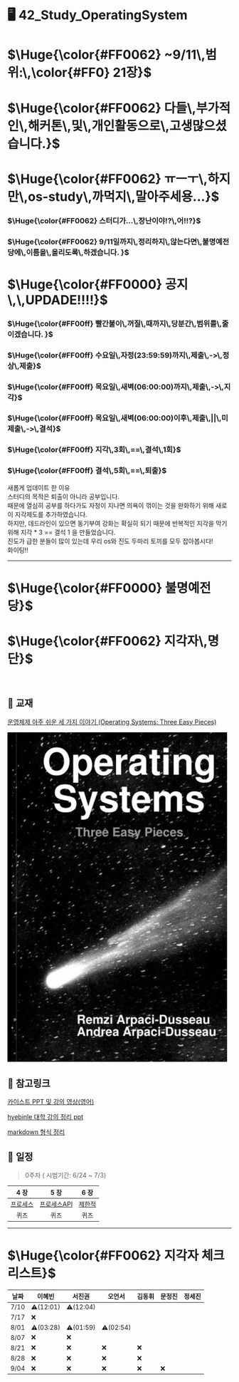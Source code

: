 # 🖥️ 42_Study_OperatingSystem

<h1>$\Huge{\color{#FF0062} ~9/11\,범위:\,\color{#FF0} 21장}$</h1>

<h1>$\Huge{\color{#FF0062} 다들\,부가적인\,해커톤\,및\,개인활동으로\,고생많으셨습니다.}$</h1>
<h1>$\Huge{\color{#FF0062} ㅠㅡㅜ\,하지만\,os-study\,까먹지\,말아주세용...}$</h1>
<h3>$\Huge{\color{#FF0062} 스터디가...\,장난이야!?\,어!!?}$</h3>
<h3>$\Huge{\color{#FF0062} 9/11일까지\,정리하지\,않는다면\,불명예전당에\,이름을\,올리도록\,하겠습니다.
 }$</h3>



<h1>$\Huge{\color{#FF0000} 공지\,\,UPDADE!!!!}$</h1>
<h3>$\Huge{\color{#FF00ff} 빨간불이\,꺼질\,때까지\,당분간\,범위를\,줄이겠습니다. }$</h3>
<h3>$\Huge{\color{#FF00ff} 수요일\,자정(23:59:59)까지\,제출\,->\,정상\,제출}$</h3>
<h3>$\Huge{\color{#FF00ff} 목요일\,새벽(06:00:00)까지\,제출\,->\,지각}$</h3>
<h3>$\Huge{\color{#FF00ff} 목요일\,새벽(06:00:00)이후\,제출\,||\,미제출\,->\,결석}$</h3>
<h3>$\Huge{\color{#FF00ff} 지각\,3회\,==\,결석\,1회}$</h3>
<h3>$\Huge{\color{#FF00ff} 결석\,5회\,==\,퇴출}$</h3>
<p> 새롭게 업데이트 한 이유 </br>
스터디의 목적은 퇴출이 아니라 공부입니다. </br>
때문에 열심히 공부를 하다가도 자정이 지나면 의욕이 꺾이는 것을 완화하기 위해 새로이 지각제도를 추가하였습니다. </br>
하지만, 데드라인이 있으면 동기부여 강화는 확실히 되기 때문에 반복적인 지각을 막기 위해 지각 * 3 == 결석 1 을 만들었습니다. </br>
진도가 급한 분들이 많이 있는데 우리 os와 진도 두마리 토끼를 모두 잡아봅시다! </br>
화이팅!!
</p>

---
<h1>$\Huge{\color{#FF0000} 불명예전당}$</h1>


<h1>$\Huge{\color{#FF0062} 지각자\,명단}$</h1>
<!-- <h1>$\Huge{\color{#FF0000} 서진권(01:59)\,\color{#FFFF00}이혜빈(03:28)\,\color{#00FF00}오언서(02:54)}$</h1> -->



<br/>



 
## 📖 교재
[운영체제 아주 쉬운 세 가지 이야기 (Operating Systems: Three Easy Pieces)](https://github.com/remzi-arpacidusseau/ostep-translations/blob/master/korean/README.md)

![Screenshot of OSTEP_BOOK](scrs/OSTEP_img.png)

## 🔖 참고링크
[카이스트 PPT 및 강의 영상(영어)](https://oslab.kaist.ac.kr/ostepslides/)

[hyebinle 대학 강의 정리 ppt](https://drive.google.com/drive/folders/1vT34g2l9i_noHckwYwRc2xOWAeEPn56j?usp=share_link)

[markdown 형식 정리](https://docs.github.com/ko/get-started/writing-on-github/getting-started-with-writing-and-formatting-on-github/basic-writing-and-formatting-syntax)

## 📆 일정
> 0주차 ( 시범기간: 6/24 ~ 7/3)



| **4 장** | **5 장** | **6 장** |
|:---------:|:-------:|:--------:|
|   [프로세스][r프로세스]  |   [프로세스API][r프로세스API]  |   [제한적][r제한적]  |
|   퀴즈  |   퀴즈  |   퀴즈  |


[r프로세스]: docs/04_프로세스_개념
[r프로세스API]: docs/05_프로세스_API
[r제한적]: docs/06_제한적_직접_실행

---
<h1>$\Huge{\color{#FF0062} 지각자 체크 리스트}$</h1>

날짜|이혜빈|서진권|오언서|김동휘|문정진|정세진
---|---|---|---|---|---|---
7/10| ⚠️(12:01) | ⚠️(12:04)| | | |
7/17| ❌| | | | |
8/01|⚠️(03:28)|⚠️(01:59)|⚠️(02:54)| | | |
8/07|❌|❌| | | | |
8/21|❌|❌|❌|❌| | |
8/28|❌|❌|❌|❌| | |
9/04|❌|❌|❌|❌|❌| |

